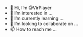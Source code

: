 - 👋 Hi, I’m @VirPlayer
- 👀 I’m interested in ...
- 🌱 I’m currently learning ...
- 💞️ I’m looking to collaborate on ...
- 📫 How to reach me ...

<!---
VirPlayer/VirPlayer is a ✨ special ✨ repository because its `README.md` (this file) appears on your GitHub profile.
You can click the Preview link to take a look at your changes.
--->
